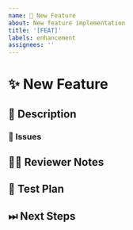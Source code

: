```yaml
---
name: 🙋 New Feature
about: New feature implementation
title: '[FEAT]'
labels: enhancement
assignees: ''
---
```


<!---
Thanks for filing a pull request 😄 ! Before you submit, please check open/closed issues since someone might have pushed the same thing before!
-->

# ✨ New Feature

## 📖 Description

<!---
Provide some background and a description of your work.
-->

### 🎫 Issues

<!---
* List and link relevant issues here.
-->

## 👩‍💻 Reviewer Notes

<!---
Provide some notes for reviewers to help them provide targeted feedback.
-->

## 📑 Test Plan

<!---
Please provide a summary of the tests affected by this work and any unique strategies employed in testing the feature.
-->

## ⏭ Next Steps

<!---
If there is relevant follow-up work to this PR, please list any existing issues or provide brief descriptions of what you would like to do next.
-->

